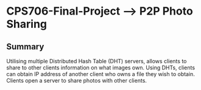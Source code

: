 # CPS706-Final-Project --> P2P Photo Sharing

## Summary
Utilising multiple Distributed Hash Table (DHT) servers, allows clients to share to other clients information on what images own. Using DHTs, clients can obtain IP address of another client who owns a file they wish to obtain. Clients open a server to share photos with other clients. 
